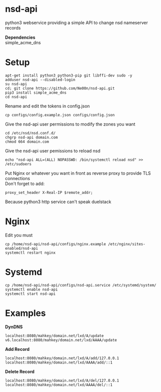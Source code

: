 # nsd-api
python3 webservice providing a simple API to change nsd nameserver records<br />

**Dependencies**<br />
simple_acme_dns

# Setup<br />
```
apt-get install python3 python3-pip git libffi-dev sudo -y
adduser nsd-api --disabled-login
su nsd-api
cd; git clone https://github.com/Ne00n/nsd-api.git
pip3 install simple_acme_dns
cd nsd-api
```
Rename and edit the tokens in config.json
```
cp configs/config.example.json configs/config.json
```
Give the nsd-api user permissions to modify the zones you want<br />
```
cd /etc/nsd/nsd.conf.d/
chgrp nsd-api domain.com
chmod 664 domain.com
```
Give the nsd-api user pemissions to reload nsd<br />
```
echo "nsd-api ALL=(ALL) NOPASSWD: /bin/systemctl reload nsd" >> /etc/sudoers
```
Put Nginx or whatever you want in front as reverse proxy to provide TLS connections<br />
Don't forget to add:<br />
```
proxy_set_header X-Real-IP $remote_addr;
```
Because python3 http service can't speak duelstack<br />

# Nginx
Edit you must
```
cp /home/nsd-api/nsd-api/configs/nginx.example /etc/nginx/sites-enabled/nsd-api
systemctl restart nginx
```

# Systemd
```
cp /home/nsd-api/nsd-api/configs/nsd-api.service /etc/systemd/system/
systemctl enable nsd-api
systemctl start nsd-api
```

# Examples
**DynDNS**<br />
```
localhost:8080/mahkey/domain.net/lxd/A/update
v6.localhost:8080/mahkey/domain.net/lxd/AAAA/update
```
**Add Record**<br />
```
localhost:8080/mahkey/domain.net/lxd/A/add/127.0.0.1
localhost:8080/mahkey/domain.net/lxd/AAAA/add/::1
```
**Delete Record**<br />
```
localhost:8080/mahkey/domain.net/lxd/A/del/127.0.0.1
localhost:8080/mahkey/domain.net/lxd/AAAA/del/::1
```
